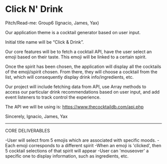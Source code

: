 # Click N' Drink

Pitch/Read-me: Group6 (Ignacio, James, Yax) 

Our application theme is a cocktail generator based on user input. 

Initial title name will be “Click & Drink”.

Our core features will be to fetch a cocktail API, have the user select an emoji based on their taste. This emoji will be linked to a certain spirit.

Once the spirit has been chosen, the application will display all the cocktails of the emoji/spirit chosen. From there, they will choose a cocktail from the list, which will consequently display drink info/ingredients, etc.

Our project will include fetching data from API, use Array methods to access our particular drink recommendations based on user input, and add event listeners to track control the experience. 

The API we will be using is: https://www.thecocktaildb.com/api.php 

Sincerely, 
Ignacio, James, Yax 

-------------------------------------------------------------------------------------------

CORE DELIVERABLES

-User will select from 5 emojis which are associated with specific moods.
-Each emoji corresponds to a different spirit
-When an emoji is 'clicked', then 5 cocktail selections of that spirit will appear 
-User can 'mouseover' a specific one to display information, such as ingredients, etc.
